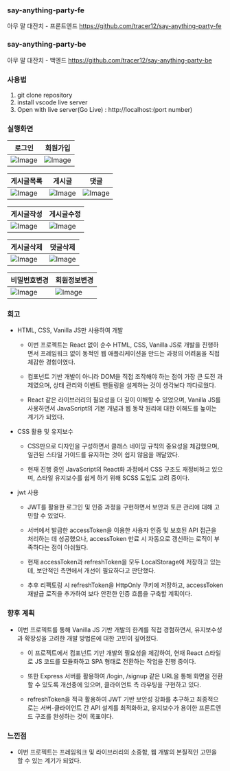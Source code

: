 ### say-anything-party-fe
아무 말 대잔치 - 프론트엔드
https://github.com/tracer12/say-anything-party-fe

### say-anything-party-be
아무 말 대잔치 - 백엔드
https://github.com/tracer12/say-anything-party-be

### 사용법
1. git clone repository
2. install vscode live server
3. Open with live server(Go Live) : http://localhost:(port number)

### 실행화면
|로그인|회원가입|
|---|---|
|![Image](https://github.com/user-attachments/assets/2421365c-4278-489d-a670-01791dda54c8)|![Image](https://github.com/user-attachments/assets/d2620b4b-cdad-4e3f-b6f0-32e1b49f4c13)|

|게시글목록|게시글|댓글|
|---|---|---|
|![Image](https://github.com/user-attachments/assets/edbfb486-b69a-4900-b7ae-bc3c505e2e14)|![Image](https://github.com/user-attachments/assets/2343a519-8440-40d2-ad0d-125a01c982d7)|![Image](https://github.com/user-attachments/assets/600f9079-fa79-4c52-ba71-d89b0315c53b)|

|게시글작성|게시글수정|
|---|---|
|![Image](https://github.com/user-attachments/assets/a6a92b39-e607-4061-b269-c2345a00c495)|![Image](https://github.com/user-attachments/assets/28a2619e-20f9-41ce-928d-386f057f86ff)|

|게시글삭제|댓글삭제|
|---|---|
|![Image](https://github.com/user-attachments/assets/7244c961-5d30-47b7-8712-97dae1563bc0)|![Image](https://github.com/user-attachments/assets/93e72d24-3560-4b19-b172-5b9698773f82)|

|비밀번호변경|회원정보변경|
|---|---|
|![Image](https://github.com/user-attachments/assets/1e987d88-af09-4dff-8071-e9c1f7a3ce18)|![Image](https://github.com/user-attachments/assets/da2f8e53-191c-445c-9ce8-11bb25cd2d16)|


### 회고
- HTML, CSS, Vanilla JS만 사용하여 개발
    - 이번 프로젝트는 React 없이 순수 HTML, CSS, Vanilla JS로 개발을 진행하면서 프레임워크 없이 동적인 웹 애플리케이션을 만드는 과정의 어려움을 직접 체감한 경험이였다.

    - 컴포넌트 기반 개발이 아니라 DOM을 직접 조작해야 하는 점이 가장 큰 도전 과제였으며, 상태 관리와 이벤트 핸들링을 설계하는 것이 생각보다 까다로웠다.

    - React 같은 라이브러리의 필요성을 더 깊이 이해할 수 있었으며, Vanilla JS를 사용하면서 JavaScript의 기본 개념과 웹 동작 원리에 대한 이해도를 높이는 계기가 되었다.

- CSS 활용 및 유지보수
    - CSS만으로 디자인을 구성하면서 클래스 네이밍 규칙의 중요성을 체감했으며, 일관된 스타일 가이드를 유지하는 것이 쉽지 않음을 깨달았다.

    - 현재 진행 중인 JavaScript의 React화 과정에서 CSS 구조도 재정비하고 있으며, 스타일 유지보수를 쉽게 하기 위해 SCSS 도입도 고려 중이다.

- jwt 사용
    - JWT를 활용한 로그인 및 인증 과정을 구현하면서 보안과 토큰 관리에 대해 고민할 수 있었다.

    - 서버에서 발급한 accessToken을 이용한 사용자 인증 및 보호된 API 접근을 처리하는 데 성공했으나, accessToken 만료 시 자동으로 갱신하는 로직이 부족하다는 점이 아쉬웠다.

    - 현재 accessToken과 refreshToken을 모두 LocalStorage에 저장하고 있는데, 보안적인 측면에서 개선이 필요하다고 판단했다.

    - 추후 리팩토링 시 refreshToken을 HttpOnly 쿠키에 저장하고, accessToken 재발급 로직을 추가하여 보다 안전한 인증 흐름을 구축할 계획이다.

### 향후 계획
- 이번 프로젝트를 통해 Vanilla JS 기반 개발의 한계를 직접 경험하면서, 유지보수성과 확장성을 고려한 개발 방법론에 대한 고민이 깊어졌다.

    - 이 프로젝트에서 컴포넌트 기반 개발의 필요성을 체감하여, 현재 React 스타일로 JS 코드를 모듈화하고 SPA 형태로 전환하는 작업을 진행 중이다.

    - 또한 Express 서버를 활용하여 /login, /signup 같은 URL을 통해 화면을 전환할 수 있도록 개선중에 있으며, 클라이언트 측 라우팅을 구현하고 있다.

    - refreshToken을 적극 활용하여 JWT 기반 보안성 강화를 추구하고 최종적으로는 서버-클라이언트 간 API 설계를 최적화하고, 유지보수가 용이한 프론트엔드 구조를 완성하는 것이 목표이다.

### 느낀점
- 이번 프로젝트는 프레임워크 및 라이브러리의 소중함, 웹 개발의 본질적인 고민을 할 수 있는 계기가 되었다.
    